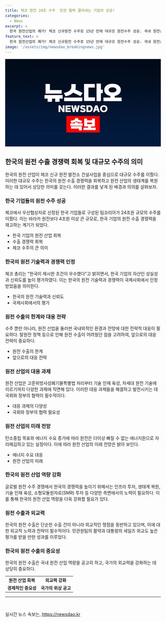 ```yaml
---
title: 체코 원전 24조 수주  민관 협력 끌어내는 기업의 성공!
categories:
  - News
excerpt: >
  한국 원전산업의 쾌거! 체코 신규원전 수주로 15년 만에 대규모 원전수주 성공. 국내 원전산업 폐망 위기를 넘어, 앞으로의 성장 기대. 체코 수주는 유럽 원전 강국 프랑스를 능가하는 의미 깊은 승리로 평가되며, 한국의 기술력과 경쟁력 재평가. 원전은 탈원전 시대에도 절실한 에너지이며, 탄소중립 목표를 위한 필수요소. 사업확장과 기술 대결을 위해 인프라 투자와 기술 인재 육성 등에 더 속도를 내야 함.
feature_text: >
  한국 원전산업의 쾌거! 체코 신규원전 수주로 15년 만에 대규모 원전수주 성공. 국내 원전산업 폐망 위기를 넘어, 앞으로의 성장 기대. 체코 수주는 유럽 원전 강국 프랑스를 능가하는 의미 깊은 승리로 평가되며, 한국의 기술력과 경쟁력 재평가. 원전은 탈원전 시대에도 절실한 에너지이며, 탄소중립 목표를 위한 필수요소. 사업확장과 기술 대결을 위해 인프라 투자와 기술 인재 육성 등에 더 속도를 내야 함.
image: '/assets/img/newsdao_breakingnews.jpg'
---
```


<p><img src="/assets/img/newsdao_breakingnews.jpg" alt="ranknews 속보" /></p>

<h2 data-ke-size="size26">한국의 원전 수출 경쟁력 회복 및 대규모 수주의 의미</h2>

<p data-ke-size="size16">한국의 원전 산업이 체코 신규 원전 발전소 건설사업을 중심으로 대규모 수주를 이뤘다. 이러한 대규모 수주는 한국의 원전 수출 경쟁력을 회복하고 원전 산업의 생태계를 복원하는 데 있어서 상당한 의미를 갖는다. 이러한 결과를 낳게 된 배경과 의의를 살펴보자.</p>

<h3>한국 기업들의 원전 수주 성공</h3>

<p data-ke-size="size16">체코에서 우선협상자로 선정된 한국 기업들로 구성된 팀코리아가 24조원 규모의 수주를 이뤘다. 이는 바라카 원전보다 4조원 이상 큰 규모로, 한국 기업의 원전 수출 경쟁력을 재고하는 계기가 되었다.</p>

<ul>
  <li>한국 기업의 원전 산업 회복</li>
  <li>수출 경쟁력 회복</li>
  <li>체코 수주의 큰 의미</li>
</ul>

<h3>한국의 원전 기술력과 경쟁력 인정</h3>

<p data-ke-size="size16">체코 총리는 "한국이 제시한 조건이 우수했다"고 밝히면서, 한국 기업의 자산인 성실성과 신뢰도를 높이 평가하였다. 이는 한국의 원전 기술력과 경쟁력이 국제사회에서 인정받았음을 의미한다.</p>

<ul>
  <li>한국의 원전 기술력과 신뢰도</li>
  <li>국제사회에서의 평가</li>
</ul>

<h3>원전 수출의 한계와 대응 전략</h3>

<p data-ke-size="size16">수주 뿐만 아니라, 원전 산업을 둘러싼 국내외적인 환경과 전망에 대한 전략적 대응이 필요하다. 탈원전 정책 등으로 인해 원전 수출이 어려웠던 점을 고려하여, 앞으로의 대응 전략이 중요하다.</p>

<ul>
  <li>원전 수출의 한계</li>
  <li>앞으로의 대응 전략</li>
</ul>

<h3>원전 산업의 대응 과제</h3>

<p data-ke-size="size16">원전 산업은 고준위방사성폐기물특별법 처리부터 기술 인재 육성, 차세대 원전 기술에 이르기까지 다양한 과제에 직면해 있다. 이러한 대응 과제들을 해결하고 발전시키는 데 국회와 정부의 협력이 필수적이다.</p>

<ul>
  <li>대응 과제의 다양성</li>
  <li>국회와 정부의 협력 필요성</li>
</ul>

<h3>원전 산업의 미래 전망</h3>

<p data-ke-size="size16">탄소중립 목표와 에너지 수요 증가에 따라 원전은 더이상 빠질 수 없는 에너지원으로 자리매김하고 있는 실정이다. 이에 따라 원전 산업의 미래 전망은 밝아 보인다.</p>

<ul>
  <li>에너지 수요 대응</li>
  <li>원전 산업의 미래</li>
</ul>

<h3>한국의 원전 산업 역량 강화</h3>

<p data-ke-size="size16">글로벌 원전 수주 경쟁에서 한국의 경쟁력을 높이기 위해서는 인프라 투자, 생태계 복원, 기술 인재 육성, 소형모듈원자로(SMR) 투자 등 다양한 측면에서의 노력이 필요하다. 이를 통해 한국의 원전 산업 역량을 더욱 강화할 필요가 있다.</p>

<h3>원전 수출과 외교력</h3>

<p data-ke-size="size16">한국의 원전 수출은 단순한 수출 건이 아니라 외교적인 쟁점을 동반하고 있으며, 이에 대한 외교적 노력과 전략이 필수적이다. 민관원팀의 활약과 대통령의 세일즈 외교도 높은 평가를 받을 만한 성과를 이루었다.</p>

<h3>한국의 원전 수출의 중요성</h3>

<p data-ke-size="size16">한국의 원전 수출은 국내 원전 산업 역량을 공고히 하고, 국가의 외교력을 강화하는 데 상당히 중요하다.</p>

<table>
  <tr>
    <td style="text-align: center; height: 17px;"><b>원전 산업 회복</b></td>
    <td style="text-align: center; height: 17px;"><b>외교력 강화</b></td>
  </tr>
  <tr>
    <td style="text-align: center; height: 17px;"><b>경제적인 중요성</b></td>
    <td style="text-align: center; height: 17px;"><b>국가의 위상 공고</b></td>
  </tr>
</table>

<hr>

<p data-ke-size="size16">&nbsp;</p>
실시간 뉴스 속보는, <a href="https://newsdao.kr" rel="dofollow">https://newsdao.kr</a>


